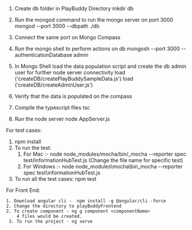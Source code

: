 1. Create db folder in PlayBuddy Directory
    mkdir db

2. Run the mongod command to run the mongo server on port 3000
    mongod --port 3000 --dbpath ./db

3. Connect the same port on Mongo Compass

4. Run the mongo shell to perform actions on db 
    mongosh --port 3000 --authenticationDatabase admin

5. In Mongo Shell load the data population script and create the db admin user for further node server connectivity
    load ('createDB/createPlayBuddySampleData.js')
    load ('createDB/createAdminUser.js')

6. Verify that the data is populated on the compass

7. Compile the typescript files
    tsc

8. Run the node server
    node AppServer.js


For test cases:

   1. npm install
   2. To run the test:
        1. For Mac :- node node_modules/mocha/bin/_mocha --reporter spec test/informationHubTest.js (Change the file name for specific test)
        2. For Windows  :- node node_modules\mocha\bin\_mocha --reporter spec test\informationHubTest.js
   3. To run all the test cases: 
        npm test
        
For Front End:
 
    1. Download angular cli -  npm install -g @angular/cli -force
    2. Change the directory to playBuddyFrontend
    2. To create component - ng g component <componentName>
        4 files would be created.
     3. To run the project - ng serve
 
    

    
